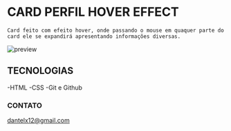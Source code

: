 # CARD PERFIL HOVER EFFECT  

    Card feito com efeito hover, onde passando o mouse em quaquer parte do card ele se expandirá apresentando informações diversas.

![preview]()

## TECNOLOGIAS
-HTML
-CSS
-Git e Github

### CONTATO 

dantelx12@gmail.com
